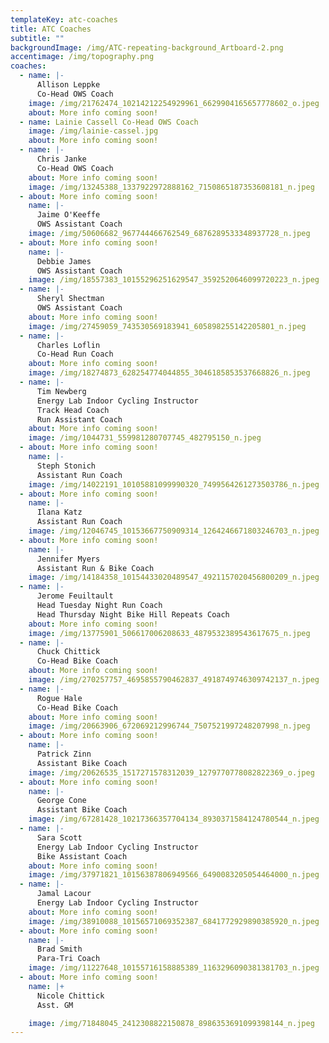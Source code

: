 ```yaml
---
templateKey: atc-coaches
title: ATC Coaches
subtitle: ""
backgroundImage: /img/ATC-repeating-background_Artboard-2.png
accentimage: /img/topography.png
coaches:
  - name: |-
      Allison Leppke
      Co-Head OWS Coach
    image: /img/21762474_10214212254929961_6629904165657778602_o.jpeg
    about: More info coming soon!
  - name: Lainie Cassell Co-Head OWS Coach
    image: /img/lainie-cassel.jpg
    about: More info coming soon!
  - name: |-
      Chris Janke
      Co-Head OWS Coach
    about: More info coming soon!
    image: /img/13245388_1337922972888162_7150865187353608181_n.jpeg
  - about: More info coming soon!
    name: |-
      Jaime O'Keeffe
      OWS Assistant Coach
    image: /img/50606682_967744466762549_6876289533348937728_n.jpeg
  - about: More info coming soon!
    name: |-
      Debbie James
      OWS Assistant Coach
    image: /img/18557383_10155296251629547_3592520646099720223_n.jpeg
  - name: |-
      Sheryl Shectman
      OWS Assistant Coach
    about: More info coming soon!
    image: /img/27459059_743530569183941_605898255142205801_n.jpeg
  - name: |-
      Charles Loflin
      Co-Head Run Coach
    about: More info coming soon!
    image: /img/18274873_628254774044855_3046185853537668826_n.jpeg
  - name: |-
      Tim Newberg
      Energy Lab Indoor Cycling Instructor
      Track Head Coach
      Run Assistant Coach
    about: More info coming soon!
    image: /img/1044731_559981280707745_482795150_n.jpeg
  - about: More info coming soon!
    name: |-
      Steph Stonich
      Assistant Run Coach
    image: /img/14022191_10105881099990320_7499564261273503786_n.jpeg
  - about: More info coming soon!
    name: |-
      Ilana Katz
      Assistant Run Coach
    image: /img/12046745_10153667750909314_1264246671803246703_n.jpeg
  - about: More info coming soon!
    name: |-
      Jennifer Myers
      Assistant Run & Bike Coach
    image: /img/14184358_10154433020489547_4921157020456800209_n.jpeg
  - name: |-
      Jerome Feuiltault
      Head Tuesday Night Run Coach
      Head Thursday Night Bike Hill Repeats Coach
    about: More info coming soon!
    image: /img/13775901_506617006208633_4879532389543617675_n.jpeg
  - name: |-
      Chuck Chittick
      Co-Head Bike Coach
    about: More info coming soon!
    image: /img/270257757_4695855790462837_4918749746309742137_n.jpeg
  - name: |-
      Rogue Hale
      Co-Head Bike Coach
    about: More info coming soon!
    image: /img/20663906_672069212996744_7507521997248207998_n.jpeg
  - about: More info coming soon!
    name: |-
      Patrick Zinn
      Assistant Bike Coach
    image: /img/20626535_1517271578312039_1279770778082822369_o.jpeg
  - about: More info coming soon!
    name: |-
      George Cone
      Assistant Bike Coach
    image: /img/67281428_10217366357704134_8930371584124780544_n.jpeg
  - name: |-
      Sara Scott
      Energy Lab Indoor Cycling Instructor
      Bike Assistant Coach
    about: More info coming soon!
    image: /img/37971821_10156387806949566_6490083205054464000_n.jpeg
  - name: |-
      Jamal Lacour
      Energy Lab Indoor Cycling Instructor
    about: More info coming soon!
    image: /img/38910088_10156571069352387_6841772929890385920_n.jpeg
  - about: More info coming soon!
    name: |-
      Brad Smith
      Para-Tri Coach
    image: /img/11227648_10155716158885389_1163296090381381703_n.jpeg
  - about: More info coming soon!
    name: |+
      Nicole Chittick
      Asst. GM

    image: /img/71848045_2412308822150878_8986353691099398144_n.jpeg
---
```

